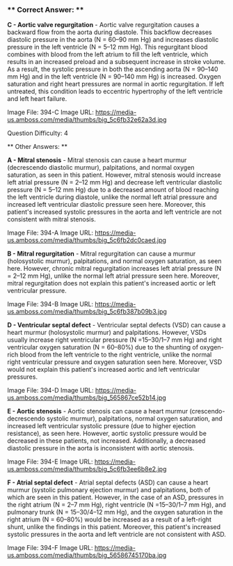 ### ** Correct Answer: **

**C - Aortic valve regurgitation** - Aortic valve regurgitation causes a backward flow from the aorta during diastole. This backflow decreases diastolic pressure in the aorta (N = 60–90 mm Hg) and increases diastolic pressure in the left ventricle (N = 5–12 mm Hg). This regurgitant blood combines with blood from the left atrium to fill the left ventricle, which results in an increased preload and a subsequent increase in stroke volume. As a result, the systolic pressure in both the ascending aorta (N = 90–140 mm Hg) and in the left ventricle (N = 90–140 mm Hg) is increased. Oxygen saturation and right heart pressures are normal in aortic regurgitation. If left untreated, this condition leads to eccentric hypertrophy of the left ventricle and left heart failure.

Image File: 394-C
Image URL: https://media-us.amboss.com/media/thumbs/big_5c6fb32e62a3d.jpg

Question Difficulty: 4

** Other Answers: **

**A - Mitral stenosis** - Mitral stenosis can cause a heart murmur (decrescendo diastolic murmur), palpitations, and normal oxygen saturation, as seen in this patient. However, mitral stenosis would increase left atrial pressure (N = 2–12 mm Hg) and decrease left ventricular diastolic pressure (N = 5–12 mm Hg) due to a decreased amount of blood reaching the left ventricle during diastole, unlike the normal left atrial pressure and increased left ventricular diastolic pressure seen here. Moreover, this patient's increased systolic pressures in the aorta and left ventricle are not consistent with mitral stenosis.

Image File: 394-A
Image URL: https://media-us.amboss.com/media/thumbs/big_5c6fb2dc0caed.jpg

**B - Mitral regurgitation** - Mitral regurgitation can cause a murmur (holosystolic murmur), palpitations, and normal oxygen saturation, as seen here. However, chronic mitral regurgitation increases left atrial pressure (N = 2–12 mm Hg), unlike the normal left atrial pressure seen here. Moreover, mitral regurgitation does not explain this patient's increased aortic or left ventricular pressure.

Image File: 394-B
Image URL: https://media-us.amboss.com/media/thumbs/big_5c6fb387b09b3.jpg

**D - Ventricular septal defect** - Ventricular septal defects (VSD) can cause a heart murmur (holosystolic murmur) and palpitations. However, VSDs usually increase right ventricular pressure (N =15–30/1–7 mm Hg) and right ventricular oxygen saturation (N = 60–80%) due to the shunting of oxygen-rich blood from the left ventricle to the right ventricle, unlike the normal right ventricular pressure and oxygen saturation seen here. Moreover, VSD would not explain this patient's increased aortic and left ventricular pressures.

Image File: 394-D
Image URL: https://media-us.amboss.com/media/thumbs/big_565867ce52b14.jpg

**E - Aortic stenosis** - Aortic stenosis can cause a heart murmur (crescendo-decrescendo systolic murmur), palpitations, normal oxygen saturation, and increased left ventricular systolic pressure (due to higher ejection resistance), as seen here. However, aortic systolic pressure would be decreased in these patients, not increased. Additionally, a decreased diastolic pressure in the aorta is inconsistent with aortic stenosis.

Image File: 394-E
Image URL: https://media-us.amboss.com/media/thumbs/big_5c6fb3ee6b8e2.jpg

**F - Atrial septal defect** - Atrial septal defects (ASD) can cause a heart murmur (systolic pulmonary ejection murmur) and palpitations, both of which are seen in this patient. However, in the case of an ASD, pressures in the right atrium (N = 2–7 mm Hg), right ventricle (N =15–30/1–7 mm Hg), and pulmonary trunk (N = 15–30/4–12 mm Hg), and the oxygen saturation in the right atrium (N = 60–80%) would be increased as a result of a left-right shunt, unlike the findings in this patient. Moreover, this patient's increased systolic pressures in the aorta and left ventricle are not consistent with ASD.

Image File: 394-F
Image URL: https://media-us.amboss.com/media/thumbs/big_56586745170ba.jpg

